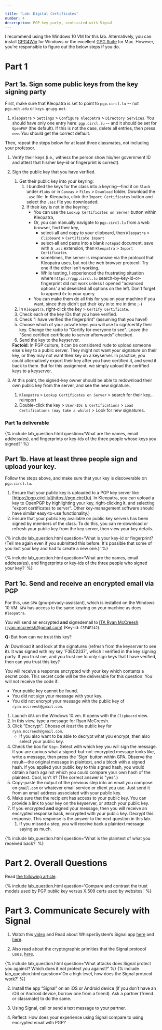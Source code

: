```yaml
---

title: "Lab: Digital Certificates"
number: 4
description: PGP key party, contrasted with Signal
---
```


<div class='alert alert-info'>I recommend using the Windows 10 VM for this lab. Alternatively, you can install <a href="https://www.gpg4win.org/">GPG4Win</a> for Windows or the excellent <a href="https://gpgtools.org/">GPG Suite</a> for Mac. However, you're responsible to figure out the below steps if you do.</div>

# Part 1

## Part 1a. Sign some public keys from the key signing party

First, make sure that Kleopatra is set to point to `pgp.circl.lu` -- <span class='label label-danger'>not <code>pgp.mit.edu</code> or <code>keys.gnupg.net</code></span>.

1. `Kleopatra` > `Settings` > `Configure Kleopatra` > `Directory Services`. You should have only one entry here: `pgp.circl.lu` -- and it should be set for `OpenPGP` (the default). If this is not the case, delete all entries, then press `new`. You should get the correct default.

Then, repeat the steps below for at least three classmates, not including your professor.

1. Verify their keys (i.e., witness the person show his/her government ID and attest that his/her key-id or fingerprint is correct).
2. Sign the public key that you have verified.
    1. Get their public key into your keyring:
        1. I bundled the keys for the class into a keyring—find it on `Slack` under `#labs` or in `Canvas` > `Files` > `Download` folder. Download the `.asc` file. In Kleopatra, click the `Import Certificates` button and select the `.asc` file you downloaded.
        2. If their key is not in the keyring: 
            * You can use the `Lookup Certificates on Server` button within Kleopatra, 
            * Or, you can manually navigate to `pgp.circl.lu` from a web browser, find their key, 
                * select-all and copy to your clipboard, then `Kleopatra` > `Clipboard` > `Certificate Import`
                * select-all and paste into a blank `notepad` document, save with a `.asc` extension, then `Kleopatra` > `Import Certificates`
                * sometimes, the server is responsive via the protocol that Kleopatra uses, but not the web browser protocol. Try one if the other isn't working.
                * While testing, I experienced the frustrating situation where `https://pgp.circl.lu` search-by-key-id-or-fingerprint did not work unless I opened "advanced options' and deselcted all options on the left. Don't forget to append `0x` to your query.
            * You can make them do all this for you on your machine if you want, since they didn't get their key in to me in time ;-)
    1. In `Kleopatra`, right-click the key > `Certify Certificate`.
    2. Check each of the key IDs that you have verified.
    3. Check "I have verified the fingerprint" (assuming that you have!)
    4. Choose which of your private keys you will use to sign/certify their key. Change the radio to "Certify for everyone to see". Leave the "Send certified certificate to server afterwards" checked.
    5. Send the key to the keyserver.
    
    <div class='alert alert-info'><strong>Factoid: </strong>In PGP culture, it can be considered rude to upload someone else's key to a public server. They might not want your signature on their key, or they may not want their key on a keyserver. In practice, you could alternatively export their key after you have certified it, and send it back to them. But for this assignment, we simply upload the certified keys to a keyserver.</div>
    
 
3. At this point, the signed-key owner should be able to redownload their own public key from the server, and see the new signature.

    1. `Kleopatra` > `Lookup Certificates on Server` > search for their key... reimport
    2. Double-click the key > `User-IDs & Certifications` > `Load Certifications (may take a while)` > Look for new signatures.
    
### Part 1a deliverable

{% include lab_question.html question='What are the names, email address(es), and fingerprints or key-ids of the three people whose keys you signed?' %}


## Part 1b. Have at least three people sign and upload your key.

Follow the steps above, and make sure that your key is discoverable on `pgp.circl.lu`.

1.	Ensure that your public key is uploaded to a PGP key server like [https://pgp.circl.lu](https://pgp.circl.lu). In Kleopatra, you can upload a key to OpenPGP by highlighting your key, right-clicking it, and selecting "export certificates to server". Other key-management software should have similar easy-to-use functionality.)
2.	Ensure that your public key available on public key servers has been signed by members of the class. To do this, you can re-download or refresh your public key from the key server, then view your key details.

{% include lab_question.html question='What is your key-id or fingerprint? (Tell me again even if you submitted this before. It\'s possible that some of you lost your key and had to create a new one.)' %}

{% include lab_question.html question='What are the names, email address(es), and fingerprints or key-ids of the three people who signed <i>your</i> key?' %}



## Part 1c. Send and receive an encrypted email via PGP
	
For this, use `GPA` (gnu-privacy-assistant), which is installed on the Windows 10 VM. `GPA` has access to the same keyring on your machine as does `Kleopatra`.
    
You will send an <span class='label label-info'>encrypted <strong>and</strong> signed</span>email to <a href='mailto:ryan.mccreesh@gmail.com'>ITA Ryan McCreesh (ryan.mccreesh@gmail.com)</a> (Key-id: `C3F4E242`). 

<div class='alert alert-danger'>
    <p><strong>Q:</strong> But how can we trust this key?</p>
    <p><strong>A:</strong> Download it and look at the signatures (refresh from the keyserver to see it). It was signed with my key `F3E02337`, which I verified in the key signing party. If you trust me, and you trust me to only sign keys that I have verified, then can you trust this key?</p>
</div>

You will receive a response encrypted with your key which contants a secret code. This secret code will be the deliverable for this question. You will not receive the code if:
* Your public key cannot be found.
* You did not sign your message with your key.
* You did not encrypt your message with the public key of `ryan.mccreesh@gmail.com`.

1. Launch `GPA` on the Windows 10 vm. It opens with the `Clipboard` view.
1. In this view, type a message for Ryan McCreesh.
1. Click "Encrypt". Choose _at least_ the public key for `ryan.mccreesh@gmail.com`.
    * If you also want to be able to decrypt what you encrypt, then also select your public key.
1. Check the box for `Sign`. Select with which key you will sign the message.
   <div class='alert alert-info'>If you are curious what a signed-but-not-encrypted message looks like, write a message, then press the `Sign` button within GPA. Observe the result—the original message in plaintext, and a block with a signed hash. If you applied your public key to this signed hash, you would obtain a hash against which you could compare your own hash of the plaintext. Cool, isn't it? (The correct answer is "yes".)</div>
1. Copy-paste the output of the previous step into an email you compose on `gmail.com` or whatever email service or client you use. Just send it from an email address associated with your public key.
1. Make sure that the recipient has access to your public key. You can provide a link to your key on the keyserver, or attach your public key.
1. If you <span class='label label-info'>encrypted <strong>and</strong> signed</span> your message, then you will receive an encrypted response back, encrypted with your public key. Decrypt this response. This response is the answer to the next question in this lab.
    1. If you missed a step, you will receive back a plaintext message saying as much.
    
{% include lab_question.html question='What is the plaintext of what you received back?' %}


# Part 2. Overall Questions

Read [the following article](https://en.wikipedia.org/wiki/Web_of_trust).

{% include lab_question.html question='Compare and contrast the trust models used by PGP public key versus X.509 certs used by websites.' %}

# Part 3. Communicate Securely with Signal

1.	Watch this [video](https://video.vice.com/en_us/video/motherboard-hacking-week-how-to-use-signal-encryption/5a0f6547177dd45aee30e663) and Read about WhisperSystem’s Signal app [here](https://signal.org/) and [here](https://theintercept.com/2017/05/01/cybersecurity-for-the-people-how-to-keep-your-chats-truly-private-with-signal/).

2.  Also read about the cryptographic primities that the Signal protocol uses, [here](https://medium.com/@justinomora/demystifying-the-signal-protocol-for-end-to-end-encryption-e2ee-ad6a567e6cb4).

{% include lab_question.html question='What attacks does Signal protect you against? Which does it not protect you against?' %}
{% include lab_question.html question='On a high level, how does the Signal protocol work?' %}

2.	Install the app “Signal” on an iOS or Android device (if you don’t have an iOS or Android device, borrow one from a friend). Ask a partner (friend or classmate) to do the same.

3.	Using Signal, call or send a text message to your partner.

4.	Reflect: How does your experience using Signal compare to using encrypted email with PGP?
